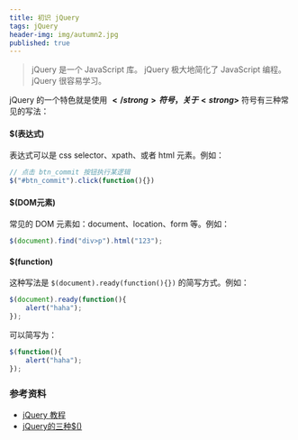 ```yaml
---
title: 初识 jQuery
tags: jQuery
header-img: img/autumn2.jpg
published: true
---
```


> jQuery 是一个 JavaScript 库。
> jQuery 极大地简化了 JavaScript 编程。
> jQuery 很容易学习。

jQuery 的一个特色就是使用 <strong>$</strong> 符号，关于 <strong>$</strong> 符号有三种常见的写法：

#### $(表达式)

表达式可以是 css selector、xpath、或者 html 元素。例如：

```js
// 点击 btn_commit 按钮执行某逻辑
$("#btn_commit").click(function(){})
```

#### $(DOM元素)

常见的 DOM 元素如：document、location、form 等。例如：

```js
$(document).find("div>p").html("123");
```

#### $(function)

这种写法是 `$(document).ready(function(){})` 的简写方式。例如：

```js
$(document).ready(function(){
    alert("haha");
});
```
可以简写为：

```js
$(function(){
    alert("haha");
});
```

### 参考资料
+ [jQuery 教程](http://www.w3school.com.cn/jquery/)
+ [jQuery的三种$()](http://www.jb51.net/article/21660.htm)
